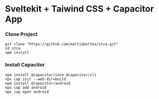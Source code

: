 # Sveltekit + Taiwind CSS + Capacitor App

### Clone Project

`git clone "https://github.com/mattiabottes/stca.git"`\
`cd stca`\
`npm install`

### Install Capacitor

`npm install @capacitor/core @capacitor/cli`\
`npx cap init --web-dir=build`\
`npm install @capacitor/android`\
`npx cap add android`\
`npx cap open android`
